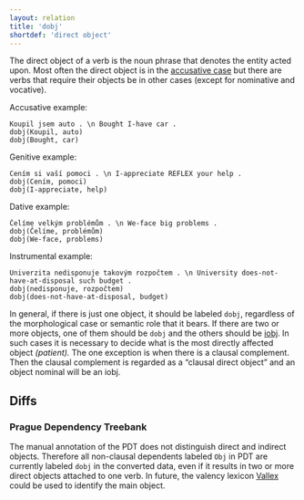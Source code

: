 ```yaml
---
layout: relation
title: 'dobj'
shortdef: 'direct object'
---
```


The direct object of a verb is the noun phrase that denotes the entity acted upon.
Most often the direct object is in the [accusative case](cs-feat/Case) but
there are verbs that require their objects be in other cases (except for
nominative and vocative).

Accusative example:

~~~ sdparse
Koupil jsem auto . \n Bought I-have car .
dobj(Koupil, auto)
dobj(Bought, car)
~~~

Genitive example:

~~~ sdparse
Cením si vaší pomoci . \n I-appreciate REFLEX your help .
dobj(Cením, pomoci)
dobj(I-appreciate, help)
~~~

Dative example:

~~~ sdparse
Čelíme velkým problémům . \n We-face big problems .
dobj(Čelíme, problémům)
dobj(We-face, problems)
~~~

Instrumental example:

~~~ sdparse
Univerzita nedisponuje takovým rozpočtem . \n University does-not-have-at-disposal such budget .
dobj(nedisponuje, rozpočtem)
dobj(does-not-have-at-disposal, budget)
~~~

In general, if there is just one object, it should be labeled `dobj`,
regardless of the morphological case or semantic role that it bears. If there are two or more
objects, one of them should be `dobj` and the others should be
[iobj](). In such cases it is necessary to decide what is the most
directly affected object _(patient)._ The one exception is when there is a clausal complement. Then the clausal complement is regarded as a “clausal direct object” and an object nominal will be an iobj.

## Diffs

### Prague Dependency Treebank

The manual annotation of the PDT does not distinguish direct and indirect objects.
Therefore all non-clausal dependents labeled `Obj` in PDT are currently labeled `dobj`
in the converted data, even if it results in two or more direct objects attached to one verb.
In future, the valency lexicon <a href="http://ufal.mff.cuni.cz/vallex">Vallex</a>
could be used to identify the main object.
